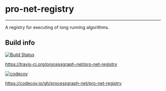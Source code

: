 # pro-net-registry
------------

A registry for executing of long running algorithms.

## Build info

[![Build Status](https://travis-ci.org/processgraph-net/pro-net-registry.svg?branch=master)](https://travis-ci.org/processgraph-net/pro-net-registry)

https://travis-ci.org/processgraph-net/pro-net-registry

[![codecov](https://codecov.io/gh/processgraph-net/pro-net-registry/branch/master/graph/badge.svg)](https://codecov.io/gh/processgraph-net/pro-net-registry)

https://codecov.io/gh/processgraph-net/pro-net-registry
